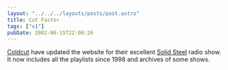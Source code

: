 ```yaml
---
layout: "../../../layouts/posts/post.astro"
title: Cut Faster
tags: ["v1"]
pubDate: 2002-06-15T22:06:26
---
```


[Coldcut][1] have updated the website for their excellent [Solid Steel][2] radio show. It now includes all the playlists since 1998 and archives of some shows.

[1]: http://www.ninjatune.net/coldcut/ "Coldcut on ninjatune.net"
[2]: http://www.ninjatune.net/ "Coldcut's Solid Steel on ninjatune.net"

